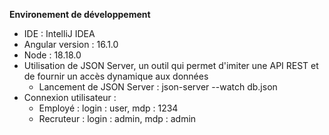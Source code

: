 **Environement de développement**

- IDE : IntelliJ IDEA
- Angular version : 16.1.0
- Node : 18.18.0
- Utilisation de JSON Server, un outil qui permet d'imiter une API REST et de fournir un accès dynamique aux données
   - Lancement de JSON Server : json-server --watch db.json
- Connexion utilisateur :
  - Employé : login : user, mdp : 1234
  - Recruteur : login : admin, mdp : admin 

